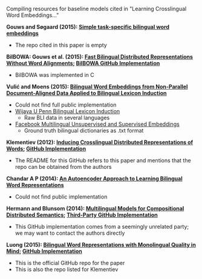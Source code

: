 Compiling resources for baseline models cited in "Learning Crosslingual Word Embeddings..."


**Gouws and Søgaard (2015): [Simple task-specific bilingual word embeddings](http://aclweb.org/anthology/N/N15/N15-1157.pdf)**
  * The repo cited in this paper is empty

**BilBOWA: Gouws et al. (2015): [Fast Bilingual Distributed Representations Without Word Alignments](https://arxiv.org/pdf/1410.2455.pdf); [BilBOWA GitHub Implementation](https://github.com/gouwsmeister/bilbowa)**
  * BilBOWA was implemented in C

**Vulić and Moens (2015): [Bilingual Word Embeddings from Non-Parallel Document-Aligned Data Applied to Bilingual Lexicon Induction](http://www.aclweb.org/anthology/P15-2118)**
  * Could not find full public implementation
  * [Wijaya U Penn Bilingual Lexicon Induction](http://www.cis.upenn.edu/~derry/translations.html)
    * Raw BLI data in several languages
  * [Facebook Multilingual Unsupervised and Supervised Embeddings](https://github.com/facebookresearch/MUSE)
    * Ground truth bilingual dictionaries as .txt format

**Klementiev (2012): [Inducing Crosslingual Distributed Representations of Words](http://www.aclweb.org/anthology/C12-1089); [GitHub Implementation](https://github.com/lmthang/bivec)**
  * The README for this GitHub refers to this paper and mentions that the repo can be obtained from the authors

**Chandar A P (2014): [An Autoencoder Approach to Learning Bilingual Word Representations](https://arxiv.org/pdf/1402.1454.pdf)**
  * Could not find public implementation

**Hermann and Blunsom (2014): [Multilingual Models for Compositional Distributed Semantics](https://arxiv.org/pdf/1404.4641.pdf); [Third-Party GitHub Implementation](https://github.com/karlmoritz/bicvm)**
  * This GitHub implementation comes from a seemingly unrelated party; we may want to contact the authors directly

**Luong (2015): [Bilingual Word Representations with Monolingual Quality in Mind](http://www.aclweb.org/anthology/W15-1521); [GitHub Implementation](https://github.com/lmthang/bivec)**
  * This is the official GitHub repo for the paper
  * This is also the repo listed for Klementiev


